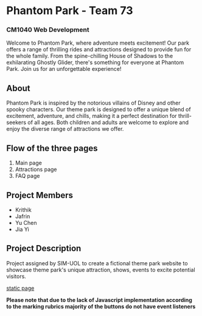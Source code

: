 # Phantom Park - Team 73
 
### CM1040 Web Development
Welcome to Phantom Park, where adventure meets excitement! Our park offers a range of thrilling rides and attractions designed to provide fun for the whole family. From the spine-chilling House of Shadows to the exhilarating Ghostly Glider, there's something for everyone at Phantom Park. Join us for an unforgettable experience!

## About
Phantom Park is inspired by the notorious villains of Disney and other spooky characters. Our theme park is designed to offer a unique blend of excitement, adventure, and chills, making it a perfect destination for thrill-seekers of all ages. Both children and adults are welcome to explore and enjoy the diverse range of attractions we offer.

## Flow of the three pages
1. Main page
2. Attractions page
3. FAQ page

## Project Members
- Krithik 
- Jafrin
- Yu Chen
- Jia Yi

## Project Description 
Project assigned by SIM-UOL to create a fictional theme park website to showcase theme park's unique attraction, shows, events to excite potential visitors.

[static page](https://hub.labs.coursera.org:443/connect/sharedsbexqslt?forceRefresh=false&path=%2F&isLabVersioning=true)

**Please note that due to the lack of Javascript implementation according to the marking rubrics majority of the buttons do not have event listeners**

